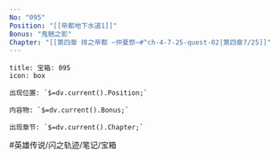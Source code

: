 ```yaml
---
No: "095"
Position: "[[帝都地下水道1]]"
Bonus: "鬼魅之影"
Chapter: "[[第四章 绯之帝都 ~仲夏祭~#^ch-4-7-25-quest-02|第四章7/25]]"
---
```

```ad-quote
title: 宝箱: 095
icon: box

出现位置: `$=dv.current().Position;`

内容物: `$=dv.current().Bonus;`

出现章节: `$=dv.current().Chapter;`

```

#英雄传说/闪之轨迹/笔记/宝箱